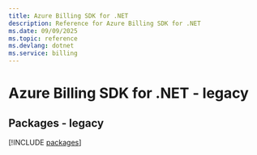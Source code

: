 ```yaml
---
title: Azure Billing SDK for .NET
description: Reference for Azure Billing SDK for .NET
ms.date: 09/09/2025
ms.topic: reference
ms.devlang: dotnet
ms.service: billing
---
```

# Azure Billing SDK for .NET - legacy
## Packages - legacy
[!INCLUDE [packages](billing-index.md)]